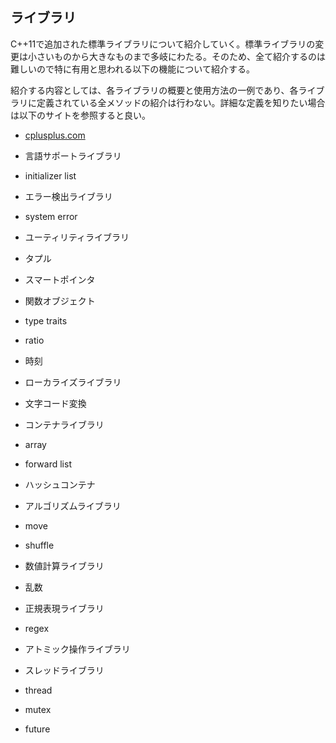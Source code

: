## ライブラリ
C++11で追加された標準ライブラリについて紹介していく。標準ライブラリの変更は小さいものから大きなものまで多岐にわたる。そのため、全て紹介するのは難しいので特に有用と思われる以下の機能について紹介する。

紹介する内容としては、各ライブラリの概要と使用方法の一例であり、各ライブラリに定義されている全メソッドの紹介は行わない。詳細な定義を知りたい場合は以下のサイトを参照すると良い。

 * [cplusplus.com](http://www.cplusplus.com)


 * 言語サポートライブラリ
  * initializer list
 * エラー検出ライブラリ
  * system error
 * ユーティリティライブラリ 
  * タプル
  * スマートポインタ
  * 関数オブジェクト
  * type traits
  * ratio
  * 時刻
 * ローカライズライブラリ
  * 文字コード変換
 * コンテナライブラリ
  * array
  * forward list
  * ハッシュコンテナ
 * アルゴリズムライブラリ
  * move
  * shuffle
 * 数値計算ライブラリ
  * 乱数
 * 正規表現ライブラリ
  * regex
 * アトミック操作ライブラリ
 * スレッドライブラリ
  * thread
  * mutex
  * future
